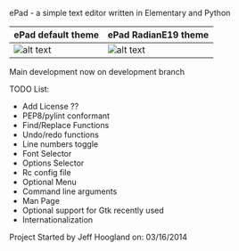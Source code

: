 ePad - a simple text editor written in Elementary and Python

ePad default theme| ePad RadianE19 theme
------------ | -------------
![alt text](https://dl.dropboxusercontent.com/u/1553662/Bodhi/ePad_default.png "ePad Default theme") | ![alt text](https://dl.dropboxusercontent.com/u/1553662/Bodhi/epad_radiancE19.png "ePad Default theme")

Main development now on development branch

TODO List:
- Add License ??
- PEP8/pylint conformant
- Find/Replace Functions
- Undo/redo functions
- Line numbers toggle
- Font Selector
- Options Selector
- Rc config file
- Optional Menu
- Command line arguments
- Man Page
- Optional support for Gtk recently used
- Internationalization

Project Started by Jeff Hoogland on: 03/16/2014
